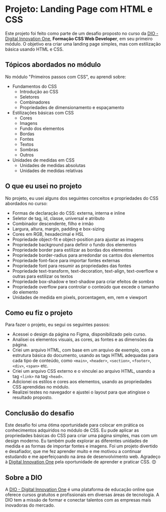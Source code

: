 # Projeto: Landing Page com HTML e CSS

Este projeto foi feito como parte de um desafio proposto no curso da [DIO - Digital Innovation One](https://www.dio.me/), **Formação CSS Web Developer**, em seu primeiro módulo. O objetivo era criar uma landing page simples, mas com estilização básica usando HTML e CSS.

## Tópicos abordados no módulo

No módulo "Primeiros passos com CSS", eu aprendi sobre:

- Fundamentos do CSS
  - Introdução ao CSS
  - Seletores
  - Combinadores
  - Propriedades de dimensionamento e espaçamento
- Estilizações básicas com CSS
  - Cores
  - Imagens
  - Fundo dos elementos
  - Bordas
  - Fontes
  - Textos
  - Sombras
  - Outros
- Unidades de medidas em CSS
  - Unidades de medidas absolutas
  - Unidades de medidas relativas

## O que eu usei no projeto

No projeto, eu usei alguns dos seguintes conceitos e propriedades do CSS abordados no curso:

- Formas de declaração do CSS: externa, interna e inline
- Seletor de tag, id, classe, universal e atributo
- Combinador descendente, filho e irmão
- Largura, altura, margin, padding e box-sizing
- Cores em RGB, hexadecimal e HSL
- Propriedade object-fit e object-position para ajustar as imagens
- Propriedade background para definir o fundo dos elementos
- Propriedade border para estilizar as bordas dos elementos
- Propriedade border-radius para arredondar os cantos dos elementos
- Propriedade font-face para importar fontes externas
- Propriedade font para resumir as propriedades das fontes
- Propriedade text-transform, text-decoration, text-align, text-overflow e outras para estilizar os textos
- Propriedade box-shadow e text-shadow para criar efeitos de sombra
- Propriedade overflow para controlar o conteúdo que excede o tamanho do elemento
- Unidades de medida em pixels, porcentagem, em, rem e viewport

## Como eu fiz o projeto

Para fazer o projeto, eu segui os seguintes passos:

- Acessei o design da página no Figma, disponibilizado pelo curso.
- Analisei os elementos visuais, as cores, as fontes e as dimensões da página.
- Criei um arquivo HTML, com base em um arquivo de exemplo, com a estrutura básica do documento, usando as tags HTML adequadas para cada tipo de conteúdo, como `<main>`, `<header>`, `<section>`, `<footer>`, `<div>`, `<span>` etc.
- Criei um arquivo CSS externo e o vinculei ao arquivo HTML, usando a tag `<link>` na tag `<head>`.
- Adicionei os estilos e cores aos elementos, usando as propriedades CSS aprendidas no módulo.
- Realizei testes no navegador e ajustei o layout para que atingisse o resultado proposto.

## Conclusão do desafio

Este desafio foi uma ótima oportunidade para colocar em prática os conhecimentos adquiridos no módulo de CSS. Eu pude aplicar as propriedades básicas do CSS para criar uma página simples, mas com um design moderno. Eu também pude explorar as diferentes unidades de medida e as formas de importar fontes e imagens. Foi um projeto divertido e desafiador, que me fez aprender muito e me motivou a continuar estudando e me aperfeiçoando na área de desenvolvimento web. Agradeço à [Digital Innovation One](https://www.dio.me/) pela oportunidade de aprender e praticar CSS. 😊

## Sobre a DIO

A [DIO - Digital Innovation One](https://www.dio.me/) é uma plataforma de educação online que oferece cursos gratuitos e profissionais em diversas áreas de tecnologia. A DIO tem a missão de formar e conectar talentos com as empresas mais inovadoras do mercado.

